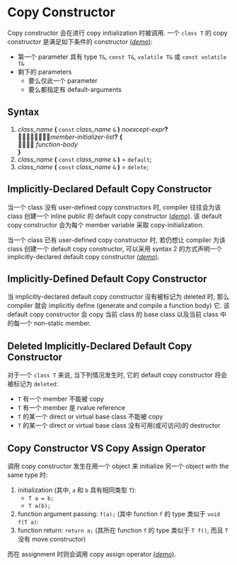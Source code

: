 # Copy Constructor

Copy constructor 会在进行 copy initialization 时被调用.
一个 `class T` 的 copy constructor 是满足如下条件的 constructor [(*demo*)](psi_element://__only_for_anchor_used__copy_constructor):
- 第一个 parameter 具有 type `T&`, `const T&`, `volatile T&` 或 `const volatile T&`
- 剩下的 parameters
  - 要么仅此一个 parameter
  - 要么都指定有 default-arguments

## Syntax

1. *class_name* **(** `const` *class_name* `&` **)** *noexcept-expr*<b>?</b> <br>
   &#20;&#20;&#20;&#20;&#20;&#20;&#20;&#20;*member-initializer-list*<b>?</b> **{** <br>
   &#20;&#20;&#20;&#20; *function-body*<br>
   **}**
2. *class_name* **(** `const` *class_name* `&` **)** = `default`;
3. *class_name* **(** `const` *class_name* `&` **)** = `delete`;

## Implicitly-Declared Default Copy Constructor

当一个 class 没有 user-defined copy constructors 时, compiler 往往会为该 class 创建一个 inline public 的 default copy constructor [(*demo*)](psi_element://Constructors_ImplicitlyDeclaredCopy_Test).
该 default copy constructor 会为每个 member variable 采取 copy-initialization.

当一个 class 已有 user-defined copy constructor 时,
若仍想让 compiler 为该 class 创建一个 default copy constructor,
可以采用 syntax 2 的方式声明一个 implicitly-declared default copy constructor [(*demo*)](psi_element://Constructors_ImplicitlyDefinedCopy_Test).

## Implicitly-Defined Default Copy Constructor

当 implicitly-declared default copy constructor 没有被标记为 deleted 时, 那么 compiler 就会 implicitly define (generate and compile a function body) 它.
该 default copy constructor 会 copy 当前 class 的 base class 以及当前 class 中的每一个 non-static member.

## Deleted Implicitly-Declared Default Copy Constructor

对于一个 `class T` 来说, 当下列情况发生时, 它的 default copy constructor 将会被标记为 `deleted`:
- `T` 有一个 member 不能被 copy
- `T` 有一个 member 是 rvalue reference
- `T` 的某一个 direct or virtual base class 不能被 copy
- `T` 的某一个 direct or virtual base class 没有可用(或可访问)的 destructor

## Copy Constructor VS Copy Assign Operator

调用 copy constructor 发生在用一个 object 来 initialize 另一个 object with the same type 时:
1. initialization (其中, `a` 和 `b` 具有相同类型 `T`):
    - `T a = b;` 
    - `T a(b);`
2. function argument passing: `f(a);` (其中 function `f` 的 type 类似于 `void f(T a)`:
3. function return: `return a;` (其所在 function `f` 的 type 类似于 `T f()`, 而且 `T` 没有 move constructor)

而在 assignment 时则会调用 copy assign operator [(*demo*)](psi_element://Constructors_CopyConstructorAssignOperator_Test).
